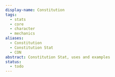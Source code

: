 ```yaml
---
display-name: Constitution
tags:
  - stats
  - core
  - character
  - mechanics
aliases:
  - Constitution
  - Constitution Stat
  - CON
abstract: Constitution Stat, uses and examples
status:
  - todo
---
```

